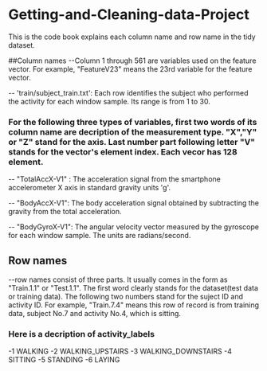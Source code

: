 Getting-and-Cleaning-data-Project
=================================
This is the code book explains each column name and row name in the tidy dataset.

##Column names
--Column 1 through 561 are variables used on the feature vector. For example,     "FeatureV23" means the 23rd variable for the feature vector.

-- 'train/subject_train.txt': Each row identifies the subject who performed the activity for each window sample. Its range is from 1 to 30. 

### For the following three types of variables, first two words of its column name are decription of the measurement type. "X","Y" or "Z" stand for the axis. Last number part following letter "V" stands for the vector's element index. Each vecor has 128 element.

-- "TotalAccX-V1" : The acceleration signal from the smartphone accelerometer X axis in standard gravity units 'g'.

-- "BodyAccX-V1": The body acceleration signal obtained by subtracting the gravity from the total acceleration. 

-- "BodyGyroX-V1": The angular velocity vector measured by the gyroscope for each window sample. The units are radians/second. 

## Row names
--row names consist of three parts. It usually comes in the form as "Train.1.1" or "Test.1.1". The first word clearly stands for the dataset(test data or training data). The following two numbers stand for the suject ID and activity ID. For example, "Train.7.4" means this row of record is from training data, subject No.7 and activity No.4, which is sitting.

### Here is a decription of activity_labels

-1 WALKING
-2 WALKING_UPSTAIRS
-3 WALKING_DOWNSTAIRS
-4 SITTING
-5 STANDING
-6 LAYING
